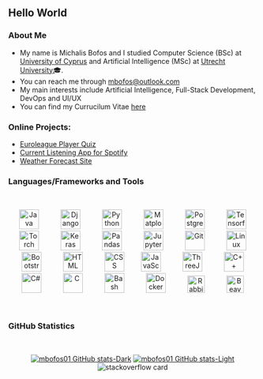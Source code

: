 ## Hello World

### About Me

- My name is Michalis Bofos and I studied Computer Science (BSc) at <a href="https://www.cs.ucy.ac.cy/?lang=en" >University of Cyprus</a> and Artificial Intelligence (MSc) at <a href="https://github.com/UtrechtUniversity">Utrecht University</a>🎓.
- You can reach me through mbofos@outlook.com
- My main interests include Artificial Intelligence, Full-Stack Development, DevOps and UI/UX
- You can find my Currucilum Vitae <a href="https://mbofos01.github.io" >here</a>

<be>

### Online Projects:

- <a href="https://euroleague-quiz.vercel.app">Euroleague Player Quiz</a>
- <a href="https://spotify-broadcast-frontend.vercel.app">Current Listening App for Spotify</a>
- <a href="https://mbofos01.github.io/Weather-Forecast-Site/">Weather Forecast Site</a>


### Languages/Frameworks and Tools

<br>

<p align="center">
<img  alt="Java" width="40px"    style="padding-right:20px; padding-left:20px;" src="https://cdn.jsdelivr.net/gh/devicons/devicon/icons/java/java-original.svg"/>
<img  alt="Django" width="40px"    style="padding-right:20px; padding-left:20px;" src="https://cdn.jsdelivr.net/gh/devicons/devicon/icons/django/django-plain.svg" />
<img  alt="Python" width="40px"    style="padding-right:20px; padding-left:20px;" src="https://cdn.jsdelivr.net/gh/devicons/devicon/icons/python/python-original.svg" />
<img  alt="Matplot" width="40px"    style="padding-right:20px; padding-left:20px;" src="https://cdn.jsdelivr.net/gh/devicons/devicon/icons/matplotlib/matplotlib-original.svg" />
<img  alt="Postgres" width="40px"    style="padding-right:20px; padding-left:20px;" src="https://cdn.jsdelivr.net/gh/devicons/devicon/icons/postgresql/postgresql-original.svg" />
<img  alt="Tensorflow" width="40px"    style="padding-right:20px; padding-left:20px;" src="https://cdn.jsdelivr.net/gh/devicons/devicon/icons/tensorflow/tensorflow-original.svg" />
<img  alt="Torch" width="40px"    style="padding-right:20px; padding-left:20px;" src="https://cdn.jsdelivr.net/gh/devicons/devicon/icons/pytorch/pytorch-original.svg" />
<img  alt="Keras" width="40px"    style="padding-right:20px; padding-left:20px;" src="https://cdn.jsdelivr.net/gh/devicons/devicon/icons/keras/keras-original.svg" />
<img  alt="Pandas" width="40px"    style="padding-right:20px; padding-left:20px;" src="https://cdn.jsdelivr.net/gh/devicons/devicon/icons/pandas/pandas-original.svg" />
<img  alt="Jupyter" width="40px"    style="padding-right:20px; padding-left:20px;" src="https://cdn.jsdelivr.net/gh/devicons/devicon/icons/jupyter/jupyter-original.svg" />
<img  alt="Git" width="40px"    style="padding-right:20px; padding-left:20px;" src="https://cdn.jsdelivr.net/gh/devicons/devicon/icons/git/git-original.svg" />
<img  alt="Linux" width="40px"    style="padding-right:20px; padding-left:20px;" src="https://cdn.jsdelivr.net/gh/devicons/devicon/icons/linux/linux-original.svg" />
<img  alt="Bootstrap" width="40px"    style="padding-right:20px; padding-left:20px;" src="https://cdn.jsdelivr.net/gh/devicons/devicon/icons/bootstrap/bootstrap-original.svg" />
<img  alt="HTML" width="40px"    style="padding-right:20px; padding-left:20px;" src="https://cdn.jsdelivr.net/gh/devicons/devicon/icons/html5/html5-plain.svg" />
<img  alt="CSS" width="40px"    style="padding-right:10px; padding-left:20px;" src="https://cdn.jsdelivr.net/gh/devicons/devicon/icons/css3/css3-plain.svg" />
<img  alt="JavaScript" width="40px"    style="padding-right:20px; padding-left:20px;" src="https://cdn.jsdelivr.net/gh/devicons/devicon/icons/javascript/javascript-plain.svg" />
<img  alt="ThreeJS" width="40px"    style="padding-right:20px; padding-left:20px;" src="https://cdn.jsdelivr.net/gh/devicons/devicon/icons/threejs/threejs-original.svg" />
<img  alt="C++" width="40px"    style="padding-right:20px; padding-left:20px;" src="https://cdn.jsdelivr.net/gh/devicons/devicon/icons/cplusplus/cplusplus-original.svg" />
<img  alt="C#" width="40px"    style="padding-right:20px; padding-left:20px;" src="https://cdn.jsdelivr.net/gh/devicons/devicon/icons/csharp/csharp-original.svg" />
<img  alt="C" width="40px"    style="padding-right:20px; padding-left:20px;" src="https://cdn.jsdelivr.net/gh/devicons/devicon/icons/c/c-original.svg" />
<img  alt="Bash" width="40px"    style="padding-right:20px; padding-left:20px;" src="https://cdn.jsdelivr.net/gh/devicons/devicon/icons/bash/bash-original.svg" />
<img  alt="Docker" width="40px"    style="padding-right:20px; padding-left:20px;" src="https://cdn.jsdelivr.net/gh/devicons/devicon/icons/docker/docker-original.svg" />
<img  alt="RabbitMQ" width="35px"    style="padding-right:20px; padding-left:20px;" src="https://cdn.jsdelivr.net/gh/devicons/devicon/icons/rabbitmq/rabbitmq-original.svg" />
<img  alt="Beaver" width="35px"    style="padding-right:20px; padding-left:20px;" src="https://cdn.jsdelivr.net/gh/devicons/devicon/icons/dbeaver/dbeaver-original.svg" />
</p>

<br>

### GitHub Statistics
<br>

<div align="center">


[![mbofos01 GitHub stats-Dark](https://github-readme-stats-9v7n.vercel.app/api?username=mbofos01&show_icons=true&hide_border=true&&count_private=true&include_all_commits=true&theme=tokyonight#gh-dark-mode-only)](https://github-readme-stats-9v7n.vercel.app/api?username=mbofos01&show_icons=true&hide_border=true&&count_private=true&include_all_commits=true&theme=tokyonight#gh-dark-mode-only)
[![mbofos01 GitHub stats-Light](https://github-readme-stats-9v7n.vercel.app/api?username=mbofos01&show_icons=true&hide_border=true&&count_private=true&include_all_commits=true&theme=buefy#gh-light-mode-only)](https://github-readme-stats-9v7n.vercel.app/api?username=mbofos01&show_icons=true&hide_border=true&&count_private=true&include_all_commits=true&theme=buefy#gh-light-mode-only)
![stackoverflow card](https://readme-components.vercel.app/api?component=stackoverflow&stackoverflowid=17790231)
</div> 
